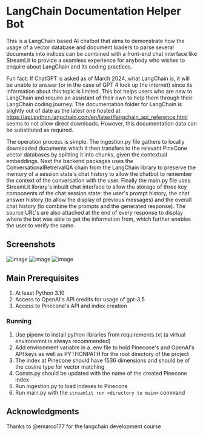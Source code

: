# LangChain Documentation Helper Bot
This is a LangChain based AI chatbot that aims to demonstrate how the usage of a vector database and document loaders to parse several documents into indices can be combined with a front-end chat interface like 
StreamLit to provide a seamless experience for anybody who wishes to enquire about LangChain and its coding practices.

Fun fact: If ChatGPT is asked as of March 2024, what LangChain is, it will be unable to answer (or in the case of GPT 4 look up the internet) since its information about this topic is limited. This bot helps users
who are new to LangChain and require an assistant of their own to help them through their LangChain coding journey.
The documentation folder for LangChain is slightly out of date as the latest one hosted at https://api.python.langchain.com/en/latest/langchain_api_reference.html seems to not allow direct downloads. However, this
documentation data can be substituted as required. 

The operation process is simple. The ingestion.py file gathers to locally downloaded documents which it then transfers to the relevant PineCone vector databases by splitting it into chunks, given the contextual 
embeddings. Next the backend packages uses the ConversationalRetreivalQA chain from the LangChain library to preserve the memory of a session state's chat history to allow the chatbot to remember the context of 
the conversation with the user. Finally the main.py file uses StreamLit library's inbuilt chat interface to allow the storage of three key components of the chat session state: the user's prompt history, the chat
answer history (to allow the display of previous messages) and the overall chat history (to combine the prompts and the generated response). The source URL's are also attached at the end of every response to display 
where the bot was able to get the information from, which further enables the user to verify the same. 

## Screenshots

![image](https://github.com/adityabnair/Langchain-documentation-bot/assets/64246274/f29fd9da-d49b-4c72-a3d7-b13a1cd029df)
![image](https://github.com/adityabnair/Langchain-documentation-bot/assets/64246274/b96a8597-547b-4e5d-9b47-67e7f22defe3)
![image](https://github.com/adityabnair/Langchain-documentation-bot/assets/64246274/7983b347-23d6-4a0c-ae5d-6ac3fb00e014)



## Main Prerequisites

1. At least Python 3.10
2. Access to OpenAI's API credits for usage of gpt-3.5
3. Access to Pinecone's API and index creation

### Running

1. Use pipenv to install python libraries from requirements.txt (a virtual environemnt is always recommended)
2. Add environment variable in a .env file to hold Pinecone's and OpenAI's API keys as well as PYTHONPATH for the root directory of the project
3. The index at Pinecone should have 1536 dimensions and should be of the cosine type for vector matching
4. Consts.py should be updated with the name of the created Pinecone index
5. Run ingestion.py to load indexes to Pinecone
6. Run main.py with the ``` streamlit run <directory to main> ``` command


## Acknowledgments

Thanks to @emarco177 for the langchain development course
